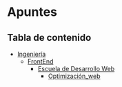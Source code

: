 # Apuntes

## Tabla de contenido

- [Ingeniería](#ingeniería)
  - [FrontEnd](#frontend)
    - [Escuela de Desarrollo Web](#escuela-de-desarrollo-web)
      - [Optimización_web](INGENIERIA/FRONTEND/Escuela_de_Desarrollo_Web/Optimización_web/README.md)
